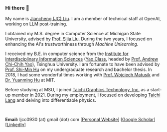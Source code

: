 ### Hi there 👋


My name is [Jiancheng (JC) Liu](https://ljcc0930.github.io/). I am a member of technical staff at OpenAI, working on LLM post-training.

I obtained my M.S. degree in Computer Science at Michigan State University, advised by [Prof. Sijia Liu](https://lsjxjtu.github.io/). During the two years, I focused on enhancing the AI's trustworthiness through *Machine Unlearning*.

I received my B.E. in computer science from the [Institute for Interdisciplinary Information Sciences](https://iiis.tsinghua.edu.cn/en/) ([Yao Class](https://iiis.tsinghua.edu.cn/en/yaoclass/), headed by [Prof. Andrew Chi-Chih Yao](https://iiis.tsinghua.edu.cn/yao/)), Tsinghua University. I am fortunate to have been advised by [Prof. Shi-Min Hu](https://cg.cs.tsinghua.edu.cn/shimin.htm) on my undergraduate research and bachelor thesis. In 2018, I had some wonderful times working with [Prof. Wojciech Matusik](https://cdfg.mit.edu/wojciech) and [Dr. Yuanming Hu](https://yuanming.taichi.graphics/) at MIT.

Before studying at MSU, I joined [Taichi Graphics Technology, Inc.](https://taichi.graphics/) as a start-up member in 2021. During my employment, I focused on developing [Taichi Lang](https://github.com/taichi-dev/taichi) and delving into differentiable physics.

</br>

**Email:** ljcc0930 (at) gmail (dot) com
[[Personal Website](https://ljcc0930.github.io/)]
[[Google Scholar](https://scholar.google.com/citations?user=ReWNzl4AAAAJ)]
[[LinkedIn](https://www.linkedin.com/in/ljcc0930/)]
<!-- [[CV](https://ljcc0930.github.io/docs/cv_jiancheng.pdf)] -->
<!-- [[GitHub](https://github.com/ljcc0930)] -->

<!-- ### My selected publications (by category)
|Paper Title|Venue|<div style="width:350px">Repository</div>|
|---|:---:|:---:|
|**Unlearning for LLMs**||
|[Simplicity Prevails: Rethinking Negative Preference Optimization for LLM Unlearning](https://arxiv.org/abs/2410.07163)| NeurIPS'24 SafeGenAI | [![OPTML-Group/Unlearn-Simple](https://img.shields.io/badge/Unlearn--Simple-grey?logo=github)](https://github.com/OPTML-Group/Unlearn-Simple) |
|[WAGLE: Strategic Weight Attribution for Effective and Modular Unlearning in Large Language Models](https://arxiv.org/abs/2410.17509)| NeurIPS'24 | [![OPTML-Group/WAGLE](https://img.shields.io/badge/WAGLE-grey?logo=github)](https://github.com/OPTML-Group/WAGLE) |
|[SOUL: Unlocking the Power of Second-Order Optimization for LLM Unlearning](https://arxiv.org/abs/2404.18239)| EMNLP'24 |[![OPTML-Group/Unlearn-WorstCase](https://img.shields.io/badge/SOUL-grey?logo=github)](https://github.com/OPTML-Group/SOUL)|
|||
|**Unlearning for Diffusion Models**||
|[Defensive Unlearning with Adversarial Training for Robust Concept Erasure in Diffusion Models](https://arxiv.org/abs/2405.15234)| NeurIPS'24 |[![OPTML-Group/AdvUnlearn](https://img.shields.io/badge/AdvUnlearn-grey?logo=github)](https://github.com/OPTML-Group/AdvUnlearn)|
|[UnlearnCanvas: A Stylized Image Dataset to Benchmark Machine Unlearning for Diffusion Models](https://arxiv.org/abs/2402.11846)| NeurIPS'24 D&B |[![OPTML-Group/UnlearnCanvas](https://img.shields.io/badge/UnlearnCanvas-grey?logo=github)](https://github.com/OPTML-Group/UnlearnCanvas)|
|[To Generate or Not? Safety-Driven Unlearned Diffusion Models Are Still Easy To Generate Unsafe Images... For Now](https://arxiv.org/abs/2310.11868)| ECCV'24 |[![OPTML-Group/Diffusion-MU-Attack](https://img.shields.io/badge/Diffusion--MU--Attack-grey?logo=github)](https://github.com/OPTML-Group/Diffusion-MU-Attack)|
|[SalUn: Empowering Machine Unlearning via Gradient-based Weight Saliency in Both Image Classification and Generation](https://arxiv.org/abs/2310.12508)|ICLR'24 (**Spotlight**)|[![OPTML-Group/Unlearn-Saliency](https://img.shields.io/badge/Unlearn--Saliency-grey?logo=github)](https://github.com/OPTML-Group/Unlearn-Saliency)|
|||
|**Unlearning for Classification Models**||
|[Forget Vectors at Play: Universal Input Perturbations Driving Machine Unlearning in Image Classification](https://arxiv.org/abs/2412.16780)| In Submission |[![OPTML-Group/Changchangsun/Forget-Vector](https://img.shields.io/badge/Forget--Vector-grey?logo=github)](https://github.com/Changchangsun/Forget-Vector)|
|[Challenging Forgets: Unveiling the Worst-Case Forget Sets in Machine Unlearning](https://arxiv.org/abs/2403.07362)| ECCV'24 |[![OPTML-Group/Unlearn-WorstCase](https://img.shields.io/badge/Unlearn--WorstCase-grey?logo=github)](https://github.com/OPTML-Group/Unlearn-WorstCase)|
|[Model Sparsity Can Simplify Machine Unlearning](https://arxiv.org/abs/2304.04934)|NeurIPS'23 (**Spotlight**)|[![OPTML-Group/Unlearn-Sparse](https://img.shields.io/badge/Unlearn--Sparse-grey?logo=github)](https://github.com/OPTML-Group/Unlearn-Sparse)|
|||
|**Physical-informed ML**||
|[Towards Universal Mesh Movement Networks](https://arxiv.org/abs/2407.00382)| NeurIPS'24 (**Spotlight**) | [![mesh-adaptation/UM2N](https://img.shields.io/badge/UM2N-grey?logo=github)](https://github.com/mesh-adaptation/UM2N) |
|[Complex Locomotion Skill Learning via Differentiable Physics](https://arxiv.org/abs/2206.02341)| Technical Report | [![erizmr/Complex-locomotion-skill-learning-via-differentiable-physics](https://img.shields.io/badge/Complex--learning-grey?logo=github)](https://github.com/erizmr/Complex-locomotion-skill-learning-via-differentiable-physics) |
|[ChainQueen: A Real-Time Differentiable Physical Simulator for Soft Robotics](https://arxiv.org/abs/1810.01054)| ICRA'19 |[![yuanming-hu/ChainQueen](https://img.shields.io/badge/ChainQueen-grey?logo=github)](https://github.com/yuanming-hu/ChainQueen)| -->
